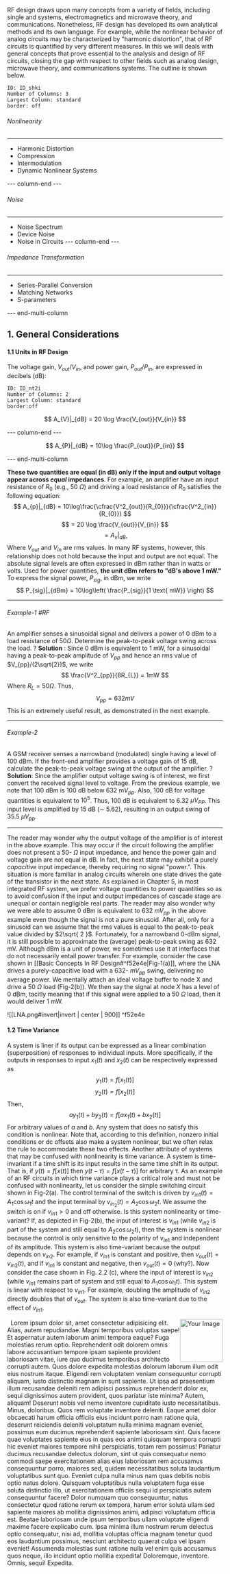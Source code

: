 RF design draws upon many concepts from a variety of fields, including single and systems, electromagnetics and microwave theory, and communications. Nonetheless, RF design has developed its own analytical methods and its own language. For example, while the nonlinear behavior of analog circuits may be characterized by "harmonic distortion", that of RF circuits is quantified by very different measures.
In this we will deals with general concepts that prove essential to the analysis and design of RF circuits, closing the gap with respect to other fields such as analog design, microwave theory, and communications systems. The outline is shown below.

```start-multi-column
ID: ID_shki
Number of Columns: 3
Largest Column: standard
border: off
```
###### Nonlinearity
___
- Harmonic Distortion 
- Compression
- Intermodulation
- Dynamic Nonlinear Systems 


--- column-end ---

###### Noise
___
- Noise Spectrum
- Device Noise 
- Noise in Circuits 
--- column-end ---
###### Impedance Transformation 
___
- Series-Parallel Conversion 
- Matching Networks 
- S-parameters

--- end-multi-column
## 1. General Considerations 
#### 1.1 Units in RF Design 
The voltage gain, $V_{out}/V_{in}$, and power gain, $P_{out}/P_{in}$, are expressed in decibels (dB):

```start-multi-column
ID: ID_nt2i
Number of Columns: 2
Largest Column: standard
border:off
```

$$
A_{V}|_{dB} = 20 \log \frac{V_{out}}{V_{in}}
$$


--- column-end ---

$$
A_{P}|_{dB} = 10\log \frac{P_{out}}{P_{in}}
$$

--- end-multi-column

**These two quantities are equal (in dB) only if the input and output voltage appear across *equal* impedances**. For example, an amplifier have an input resistance of $R_{0}$ (e.g., 50 $\Omega$) and driving a load resistance of $R_{0}$ satisfies the following equation:
$$
A_{p}|_{dB} = 10\log\frac{\cfrac{V^2_{out}}{R_{0}}}{\cfrac{V^2_{in}}{R_{0}}}
$$
$$
= 20 \log \frac{V_{out}}{V_{in}}
$$
$$
= A_{v}|_{dB},
$$
Where $V_{out}$ and $V_{in}$ are rms values. In many RF systems, however, this relationship does not hold because the input and output are not equal.
The absolute signal levels are often expressed in dBm rather than in watts or volts. Used for power quantities, **the unit dBm refers to "dB's above 1 mW."** To express the signal power, $P_{sig}$, in dBm, we write 
$$
P_{sig}|_{dBm} = 10\log\left( \frac{P_{sig}}{1 \text{ mW}} \right)
$$
___

###### Example-1  #RF
An amplifier senses a sinusoidal signal and delivers a power of 0 dBm to a load resistance of $50\Omega$. Determine the peak-to-peak voltage swing across the load.
?
**Solution** :
Since 0 dBm is equivalent to 1 mW, for a sinusoidal having a peak-to-peak amplitude of $V_{pp}$ and hence an rms value of $V_{pp}/(2\sqrt{2})$, we write
$$
\frac{V^2_{pp}}{8R_{L}} = 1mW
$$
Where $R_{L} = 50 \Omega$. Thus,
$$
V_{pp} = 632 mV
$$
This is an extremely useful result, as demonstrated in the next example.
___
<!--SR:!2024-01-03,1,230-->

###### Example-2
A GSM receiver senses a narrowband (modulated) single having a level of 100 dBm. If the front-end amplifier provides a voltage gain of 15 dB, calculate the peak-to-peak voltage swing at the output of the amplifier.
?
**Solution**:
Since the amplifier output voltage swing is of interest, we first convert the received signal level to voltage. From the previous example, we note that 100 dBm is 100 dB below 632 $\text{m}V_{pp}$. Also, 100 dB for voltage quantities is equivalent to $10^5$. Thus, 100 dB is equivalent to 6.32 $\mu V_{PP}$. This input level is amplified by 15 dB ($\sim$ 5.62), resulting in an output swing of 35.5 $\mu V_{pp}$.
<!--SR:!2024-01-03,1,230-->

___

The reader may wonder why the output voltage of the amplifier is of interest in the above example. This may occur if the circuit following the amplifier does not present a 50- $\Omega$ input impedance, and hence the power gain and voltage gain are not equal in dB. In fact, the next state may exhibit a purely *capacitive* input impedance, thereby requiring no signal "power.". This situation is more familiar in analog circuits wherein one state drives the gate of the transistor in the next state. As explained in Chapter 5, in most integrated RF system, we prefer voltage quantities to power quantities so as to avoid confusion if the input and output impedances of cascade stage are unequal or contain negligible real parts.
The reader may also wonder why we were able to assume 0 dBm is equivalent to 632 $mV_{pp}$ in the above example even though the signal is not a pure sinusoid. After all, only for a sinusoid can we assume that the rms values is equal to the peak-to-peak value divided by $2\sqrt{ 2 }$. Fortunately, for a narrowband 0-dBm signal, it is still possible to approximate the (average) peak-to-peak swing as 632 mV.
Although dBm is a unit of power, we sometimes use it at interfaces that do not necessarily entail power transfer. For example, consider the case shown in [[Basic Concepts In RF Design#^f52e4e|Fig-1(a)]], where the LNA drives a purely-capacitive load with a 632- $mV_{pp}$ swing, delivering no average power. We mentally attach an ideal voltage buffer to node X and drive a 50 $\Omega$ load (Fig-2(b)). We then say the signal at node *X* has a level of 0 dBm, tacitly meaning that if this signal were applied to a 50 $\Omega$ load, then it would deliver 1 mW.

![[LNA.png#invert|invert | center | 900]] ^f52e4e

#### 1.2 Time Variance
A system is liner if its output can be expressed as a linear combination (superposition) of responses to individual inputs. More specifically, if the outputs in responses to input $x_{1}(t)$ and $x_{2}(t)$ can be respectively expressed as
$$
y_{1}(t) = f[x_{1}(t)]
$$
$$
y_{2}(t) = f[x_{2}(t)]
$$
Then, 
$$
ay_{1}(t) +by_{2}(t) = f[ax_{1}(t) + bx_{2}(t)]
$$
For arbitrary values of *a* and *b*. Any system that does no satisfy this condition is nonlinear. Note that, according to this definition, nonzero initial conditions or dc offsets also make a system nonlinear, but we often relax the rule to accommodate these two effects.
Another attribute of systems that may be confused with nonlinearity is time variance. A system is time-invariant if a time shift is its input results in the same time shift in its output. That is, if $y(t) = f[x(t)]$ then $y(t-τ) = f[x(t-τ)]$ for arbitrary τ.
As an example of an RF circuits in which time variance plays a critical role and must not be confused with nonlinearity, let us consider the simple switching circuit shown in Fig-2(a). The control terminal of the switch is driven by $v_{in1}(t) = A_{1}\cos \omega_{1}t$ and the input terminal by $v_{in_{2}}(t) = A_{2}\cos\omega_{2}t$. We assume the switch is on if $v_{in1} > 0$ and off otherwise. Is this system nonlinearity or time-variant? If, as depicted in Fig-2(b), the input of interest is $v_{in1}$ (while $v_{in2}$ is part of the system and still equal to $A_{2}\cos \omega_{2}t$), then the system is nonlinear because the control is only sensitive to the polarity of $v_{in1}$ and independent of its amplitude. This system is also time-variant because the output depends on $v_{in2}$. For example, if $v_{in1}$ is constant and positive, then $v_{out}(t) = v_{in2}(t)$, and if $v_{in1}$ is constant and negative, then $v_{out}(t) = 0$ (why?).
Now consider the case shown in Fig. 2.2 (c), where the input of interest is $v_{in2}$ (while $v_{in1}$ remains part of system and still equal to $A_{1}\cos \omega_{1}t$). This system is linear with respect to $v_{in1}$. For example, doubling the amplitude of $v_{in2}$ directly doubles that of $v_{out}$. The system is also time-variant due to the effect of $v_{in1}$.

<img style="width: 100px; float: right;" src="https://upload.wikimedia.org/wikipedia/commons/thumb/c/cf/Stepper_motor.jpg/1200px-Stepper_motor.jpg" alt="Your Image">

<p>
  Lorem ipsum dolor sit, amet consectetur adipisicing elit. Alias, autem repudiandae. Magni temporibus voluptas saepe! Et aspernatur autem laborum animi tempora eaque? Fuga molestias rerum optio. Reprehenderit odit dolorem omnis labore accusantium tempore ipsam sapiente provident laboriosam vitae, iure quo ducimus temporibus architecto corrupti autem. Quos dolore expedita molestias dolorum laborum illum odit eius nostrum itaque. Eligendi rem voluptatem veniam consequuntur corrupti aliquam, iusto distinctio magnam in sunt sapiente. Ut ipsa ad praesentium illum recusandae deleniti rem adipisci possimus reprehenderit dolor ex, sequi dignissimos autem provident, quos pariatur iste minima? Autem, aliquam! Deserunt nobis vel nemo inventore cupiditate iusto necessitatibus. Minus, doloribus. Quos rem voluptate inventore deleniti. Eaque amet dolor obcaecati harum officia officiis eius incidunt porro nam ratione quia, deserunt reiciendis deleniti voluptatum nulla minima magnam eveniet, possimus eum ducimus reprehenderit sapiente laboriosam sint. Quis facere quae voluptates sapiente eius in quas eos animi quisquam tempora corrupti hic eveniet maiores tempore nihil perspiciatis, totam rem possimus! Pariatur ducimus recusandae delectus dolorum, sint ut quis consequatur nemo commodi saepe exercitationem alias eius laboriosam rem accusamus consequuntur porro, maiores sed, quidem necessitatibus soluta laudantium voluptatibus sunt quo. Eveniet culpa nulla minus nam quas debitis nobis optio natus dolore. Quisquam voluptatibus nulla voluptatem fuga esse soluta distinctio illo, ut exercitationem officiis sequi id perspiciatis autem consequuntur facere? Dolor numquam quo consequuntur, natus consectetur quod ratione rerum ex tempora, harum error soluta ullam sed sapiente maiores ab mollitia dignissimos animi, adipisci voluptatum officia est. Beatae laboriosam unde ipsum temporibus ullam voluptate eligendi maxime facere explicabo cum. Ipsa minima illum nostrum rerum delectus optio consequatur, nisi ad, mollitia voluptas officia magnam tenetur quod eos laudantium possimus, nesciunt architecto quaerat culpa vel ipsam eveniet! Assumenda molestias sunt ratione nulla vel enim quis accusamus quos neque, illo incidunt optio mollitia expedita! Doloremque, inventore. Omnis, sequi! Expedita.

</p>



